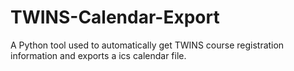 # TWINS-Calendar-Export
A Python tool used to automatically get TWINS course registration information and exports a ics calendar file. 
